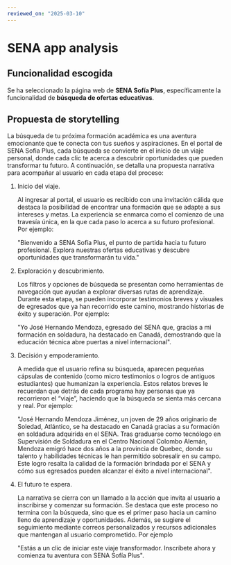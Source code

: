 ```yaml
---
reviewed_on: "2025-03-10"
---
```


# SENA app analysis

## Funcionalidad escogida

Se ha seleccionado la página web de **SENA Sofía Plus**, específicamente la funcionalidad de **búsqueda de ofertas educativas**.

## Propuesta de storytelling

La búsqueda de tu próxima formación académica es una aventura emocionante que te conecta con tus sueños y aspiraciones. En el portal de SENA Sofia Plus, cada búsqueda se convierte en el inicio de un viaje personal, donde cada clic te acerca a descubrir oportunidades que pueden transformar tu futuro. A continuación, se detalla una propuesta narrativa para acompañar al usuario en cada etapa del proceso:

1. Inicio del viaje.

	Al ingresar al portal, el usuario es recibido con una invitación cálida que destaca la posibilidad de encontrar una formación que se adapte a sus intereses y metas. La experiencia se enmarca como el comienzo de una travesía única, en la que cada paso lo acerca a su futuro profesional. Por ejemplo:

	"Bienvenido a SENA Sofía Plus, el punto de partida hacia tu futuro profesional. Explora nuestras ofertas educativas y descubre oportunidades que transformarán tu vida."

2. Exploración y descubrimiento.

	Los filtros y opciones de búsqueda se presentan como herramientas de navegación que ayudan a explorar diversas rutas de aprendizaje. Durante esta etapa, se pueden incorporar testimonios breves y visuales de egresados que ya han recorrido este camino, mostrando historias de éxito y superación. Por ejemplo:

	"Yo José Hernando Mendoza, egresado del SENA que, gracias a mi formación en soldadura, ha destacado en Canadá, demostrando que la educación técnica abre puertas a nivel internacional".

3. Decisión y empoderamiento.

	A medida que el usuario refina su búsqueda, aparecen pequeñas cápsulas de contenido (como micro testimonios o logros de antiguos estudiantes) que humanizan la experiencia. Estos relatos breves le recuerdan que detrás de cada programa hay personas que ya recorrieron el “viaje”, haciendo que la búsqueda se sienta más cercana y real. Por ejemplo:

	"José Hernando Mendoza Jiménez, un joven de 29 años originario de Soledad, Atlántico, se ha destacado en Canadá gracias a su formación en soldadura adquirida en el SENA. Tras graduarse como tecnólogo en Supervisión de Soldadura en el Centro Nacional Colombo Alemán, Mendoza emigró hace dos años a la provincia de Quebec, donde su talento y habilidades técnicas le han permitido sobresalir en su campo. Este logro resalta la calidad de la formación brindada por el SENA y cómo sus egresados pueden alcanzar el éxito a nivel internacional".

4. El futuro te espera.

	La narrativa se cierra con un llamado a la acción que invita al usuario a inscribirse y comenzar su formación. Se destaca que este proceso no termina con la búsqueda, sino que es el primer paso hacia un camino lleno de aprendizaje y oportunidades. Además, se sugiere el seguimiento mediante correos personalizados y recursos adicionales que mantengan al usuario comprometido. Por ejemplo

	"Estás a un clic de iniciar este viaje transformador. Inscríbete ahora y comienza tu aventura con SENA Sofía Plus".
